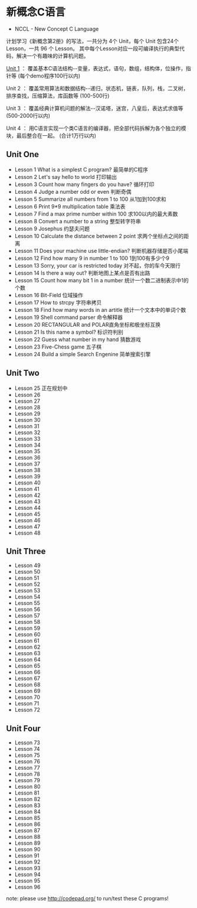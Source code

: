 新概念C语言
=============================

* NCCL - New Concept C Language  

计划学习《新概念第2册》的写法，一共分为 4个 Unit，每个 Unit 包含24个 Lesson，一共 96 个 Lesson。
其中每个Lesson对应一段可编译执行的典型代码，解决一个有趣味的计算机问题。

[Unit 1](NCCL/blob/master/Unit-1/README.md) ： 覆盖基本C语法结构--变量，表达式，语句，数组，结构体，位操作，指针等 (每个demo程序100行以内)

Unit 2 ： 覆盖常用算法和数据结构--递归，状态机，链表，队列，栈，二叉树，排序查找，压缩算法，库函数等 (100-500行)

Unit 3 ： 覆盖经典计算机问题的解法--汉诺塔，迷宫，八皇后，表达式求值等 (500-2000行以内)

Unit 4 ： 用C语言实现一个类C语言的编译器，把全部代码拆解为各个独立的模块，最后整合在一起。 (合计1万行以内)

## Unit One
* Lesson 1    What is a simplest C program? 最简单的C程序
* Lesson 2    Let's say hello to world 打印输出
* Lesson 3    Count how many fingers do you have? 循环打印
* Lesson 4    Judge a number odd or even 判断奇偶
* Lesson 5    Summarize all numbers from 1 to 100 从1加到100求和
* Lesson 6    Print 9*9 multiplication table 乘法表
* Lesson 7    Find a max prime number within 100 求100以内的最大素数
* Lesson 8    Convert a number to a string 整型转字符串
* Lesson 9    Josephus 约瑟夫问题
* Lesson 10    Calculate the distance between 2 point 求两个坐标点之间的距离
* Lesson 11    Does your machine use little-endian? 判断机器存储是否小尾端
* Lesson 12    Find how many 9 in number 1 to 100 1到100有多少个9
* Lesson 13    Sorry, your car is restricted today 对不起，你的车今天限行
* Lesson 14    Is there a way out? 判断地图上某点是否有出路
* Lesson 15    Count how many bit 1 in a number 统计一个数二进制表示中1的个数
* Lesson 16    Bit-Field 位域操作
* Lesson 17    How to strcpy 字符串拷贝
* Lesson 18    Find how many words in an artitle 统计一个文本中的单词个数
* Lesson 19    Shell command parser 命令解释器
* Lesson 20    RECTANGULAR and POLAR直角坐标和极坐标互换
* Lesson 21    Is this name a symbol? 标识符判别
* Lesson 22    Guess what number in my hand 猜数游戏
* Lesson 23    Five-Chess game 五子棋
* Lesson 24    Build a simple Search Engenine 简单搜索引擎

## Unit Two
* Lesson 25    正在规划中
* Lesson 26    
* Lesson 27    
* Lesson 28    
* Lesson 29 
* Lesson 30 
* Lesson 31 
* Lesson 32 
* Lesson 33 
* Lesson 34 
* Lesson 35 
* Lesson 36 
* Lesson 37 
* Lesson 38 
* Lesson 39 
* Lesson 40 
* Lesson 41 
* Lesson 42 
* Lesson 43 
* Lesson 44 
* Lesson 45 
* Lesson 46 
* Lesson 47 
* Lesson 48 

## Unit Three
* Lesson 49   
* Lesson 50   
* Lesson 51   
* Lesson 52   
* Lesson 53  
* Lesson 54 
* Lesson 55 
* Lesson 56 
* Lesson 57 
* Lesson 58 
* Lesson 59 
* Lesson 60 
* Lesson 61 
* Lesson 62 
* Lesson 63 
* Lesson 64 
* Lesson 65 
* Lesson 66 
* Lesson 67 
* Lesson 68 
* Lesson 69 
* Lesson 70 
* Lesson 71 
* Lesson 72 

## Unit Four
* Lesson 73 
* Lesson 74 
* Lesson 75 
* Lesson 76 
* Lesson 77 
* Lesson 78 
* Lesson 79 
* Lesson 80 
* Lesson 81 
* Lesson 82 
* Lesson 83 
* Lesson 84 
* Lesson 85 
* Lesson 86 
* Lesson 87 
* Lesson 88 
* Lesson 89 
* Lesson 90 
* Lesson 91 
* Lesson 92 
* Lesson 93 
* Lesson 94 
* Lesson 95 
* Lesson 96 

note: please use <http://codepad.org/> to run/test these C programs!
